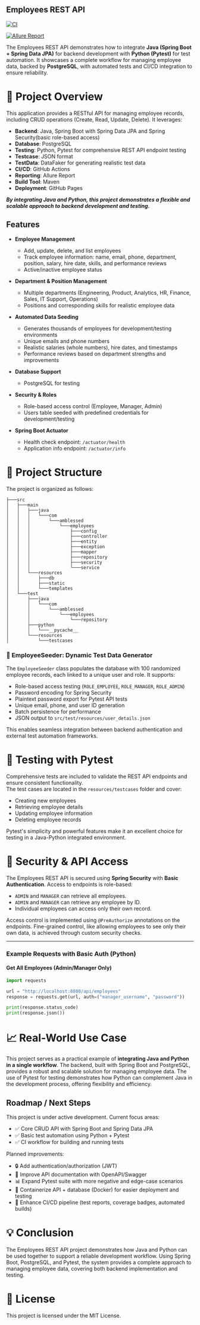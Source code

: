 ## Employees REST API

[![CI](https://github.com/amblessed/employees/actions/workflows/ci.yml/badge.svg?branch=master)](https://github.com/Amblessed/employees/blob/master/.github/workflows/ci.yml)

[![Allure Report](https://img.shields.io/badge/Allure-Report-ED5C5C?logo=allure&logoColor=white)](https://amblessed.github.io/employees/)


The Employees REST API demonstrates how to integrate **Java (Spring Boot + Spring Data JPA)** for backend development with **Python (Pytest)** for test automation. It showcases a complete workflow for managing employee data, backed by **PostgreSQL**, with automated tests and CI/CD integration to ensure reliability.

# 🚀 Project Overview

This application provides a RESTful API for managing employee records, including CRUD operations (Create, Read, Update, Delete). It leverages:

- **Backend**: Java, Spring Boot with Spring Data JPA and Spring Security(basic role-based access)  
- **Database**: PostgreSQL  
- **Testing**: Python, Pytest for comprehensive REST API endpoint testing
- **Testcase**: JSON format
- **TestData**: DataFaker for generating realistic test data
- **CI/CD**: GitHub Actions
- **Reporting**: Allure Report
- **Build Tool**: Maven
- **Deployment**: GitHub Pages

**_By integrating Java and Python, this project demonstrates a flexible and scalable approach to backend development and testing._**

## Features

- **Employee Management**
    - Add, update, delete, and list employees
    - Track employee information: name, email, phone, department, position, salary, hire date, skills, and performance reviews
    - Active/inactive employee status

- **Department & Position Management**
    - Multiple departments (Engineering, Product, Analytics, HR, Finance, Sales, IT Support, Operations)
    - Positions and corresponding skills for realistic employee data

- **Automated Data Seeding**
    - Generates thousands of employees for development/testing environments
    - Unique emails and phone numbers
    - Realistic salaries (whole numbers), hire dates, and timestamps
    - Performance reviews based on department strengths and improvements

- **Database Support**
    - PostgreSQL for testing

- **Security & Roles**
    - Role-based access control (Employee, Manager, Admin)
    - Users table seeded with predefined credentials for development/testing

- **Spring Boot Actuator**
    - Health check endpoint: `/actuator/health`
    - Application info endpoint: `/actuator/info`


# 📁 Project Structure

The project is organized as follows:
```
├───src
│   ├───main
│   │   ├───java
│   │   │   └───com
│   │   │       └───amblessed
│   │   │           └───employees
│   │   │               ├───config
│   │   │               ├───controller
│   │   │               ├───entity
│   │   │               ├───exception
│   │   │               ├───mapper
│   │   │               ├───repository
│   │   │               ├───security
│   │   │               └───service
│   │   └───resources
│   │       ├───db
│   │       ├───static
│   │       └───templates
│   └───test
│       ├───java
│       │   └───com
│       │       └───amblessed
│       │           └───employees
│       │               └───repository
│       ├───python
│       │   └───__pycache__
│       └───resources
│           └───testcases
```

### 🔧 EmployeeSeeder: Dynamic Test Data Generator

The `EmployeeSeeder` class populates the database with 100 randomized employee records, each linked to a unique user and role. It supports:

- Role-based access testing (`ROLE_EMPLOYEE`, `ROLE_MANAGER`, `ROLE_ADMIN`)
- Password encoding for Spring Security
- Plaintext password export for Pytest API tests
- Unique email, phone, and user ID generation
- Batch persistence for performance
- JSON output to `src/test/resources/user_details.json`

This enables seamless integration between backend authentication and external test automation frameworks.


# 🧪 Testing with Pytest

Comprehensive tests are included to validate the REST API endpoints and ensure consistent functionality.  
The test cases are located in the `resources/testcases` folder and cover:

- Creating new employees
- Retrieving employee details
- Updating employee information
- Deleting employee records

Pytest's simplicity and powerful features make it an excellent choice for testing in a Java-Python integrated environment.

# 🔐 Security & API Access

The Employees REST API is secured using **Spring Security** with **Basic Authentication**. Access to endpoints is role-based:

- `ADMIN` and `MANAGER` can retrieve all employees.
- `ADMIN` and `MANAGER` can retrieve any employee by ID.
- Individual employees can access only their own record.

Access control is implemented using `@PreAuthorize` annotations on the endpoints. Fine-grained control, like allowing employees to see only their own data, is achieved through custom security checks.

---

### Example Requests with Basic Auth (Python)

#### Get All Employees (Admin/Manager Only)
```python
import requests

url = "http://localhost:8080/api/employees"
response = requests.get(url, auth=("manager_username", "password"))

print(response.status_code)
print(response.json())
```


# 📈 Real-World Use Case
This project serves as a practical example of **integrating Java and Python in a single workflow**. The backend, built with Spring Boot and PostgreSQL, provides a robust and scalable solution for managing employee data. The use of Pytest for testing demonstrates how Python can complement Java in the development process, offering flexibility and efficiency.

## Roadmap / Next Steps

This project is under active development. Current focus areas:

- ✅ Core CRUD API with Spring Boot and Spring Data JPA
- ✅ Basic test automation using Python + Pytest
- ✅ CI workflow for building and running tests

Planned improvements:
- 🔒 Add authentication/authorization (JWT)
- 📝 Improve API documentation with OpenAPI/Swagger
- 📊 Expand Pytest suite with more negative and edge-case scenarios
- 🐳 Containerize API + database (Docker) for easier deployment and testing
- 🚀 Enhance CI/CD pipeline (test reports, coverage badges, automated builds)

# 💡 Conclusion
The Employees REST API project demonstrates how Java and Python can be used together to support a reliable development workflow. Using Spring Boot, PostgreSQL, and Pytest, the system provides a complete approach to managing employee data, covering both backend implementation and testing.

# 📄 License
This project is licensed under the MIT License.
